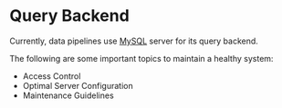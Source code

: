 # Query Backend

Currently, data pipelines use [MySQL](https://www.mysql.com/why-mysql/) server for its query backend.

The following are some important topics to maintain a healthy system:

- Access Control
- Optimal Server Configuration
- Maintenance Guidelines
